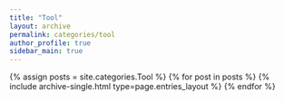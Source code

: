 ```yaml
---
title: "Tool"
layout: archive
permalink: categories/tool
author_profile: true
sidebar_main: true
---
```



{% assign posts = site.categories.Tool %}
{% for post in posts %} {% include archive-single.html type=page.entries_layout %} {% endfor %}